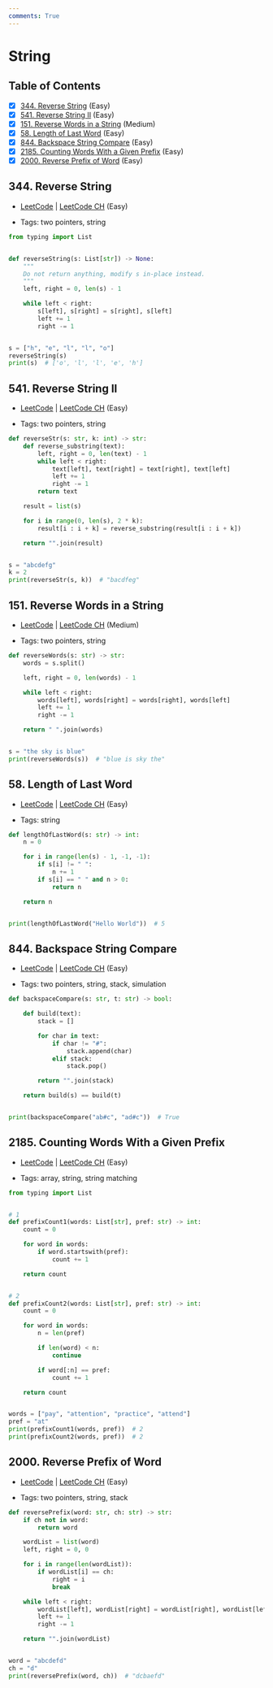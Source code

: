 ```yaml
---
comments: True
---
```


# String

## Table of Contents

- [x] [344. Reverse String](https://leetcode.cn/problems/reverse-string/) (Easy)
- [x] [541. Reverse String II](https://leetcode.cn/problems/reverse-string-ii/) (Easy)
- [x] [151. Reverse Words in a String](https://leetcode.cn/problems/reverse-words-in-a-string/) (Medium)
- [x] [58. Length of Last Word](https://leetcode.cn/problems/length-of-last-word/) (Easy)
- [x] [844. Backspace String Compare](https://leetcode.cn/problems/backspace-string-compare/) (Easy)
- [x] [2185. Counting Words With a Given Prefix](https://leetcode.cn/problems/counting-words-with-a-given-prefix/) (Easy)
- [x] [2000. Reverse Prefix of Word](https://leetcode.cn/problems/reverse-prefix-of-word/) (Easy)

## 344. Reverse String

-   [LeetCode](https://leetcode.com/problems/reverse-string/) | [LeetCode CH](https://leetcode.cn/problems/reverse-string/) (Easy)

-   Tags: two pointers, string
```python title="344. Reverse String - Python Solution"
from typing import List


def reverseString(s: List[str]) -> None:
    """
    Do not return anything, modify s in-place instead.
    """
    left, right = 0, len(s) - 1

    while left < right:
        s[left], s[right] = s[right], s[left]
        left += 1
        right -= 1


s = ["h", "e", "l", "l", "o"]
reverseString(s)
print(s)  # ['o', 'l', 'l', 'e', 'h']

```

## 541. Reverse String II

-   [LeetCode](https://leetcode.com/problems/reverse-string-ii/) | [LeetCode CH](https://leetcode.cn/problems/reverse-string-ii/) (Easy)

-   Tags: two pointers, string
```python title="541. Reverse String II - Python Solution"
def reverseStr(s: str, k: int) -> str:
    def reverse_substring(text):
        left, right = 0, len(text) - 1
        while left < right:
            text[left], text[right] = text[right], text[left]
            left += 1
            right -= 1
        return text

    result = list(s)

    for i in range(0, len(s), 2 * k):
        result[i : i + k] = reverse_substring(result[i : i + k])

    return "".join(result)


s = "abcdefg"
k = 2
print(reverseStr(s, k))  # "bacdfeg"

```

## 151. Reverse Words in a String

-   [LeetCode](https://leetcode.com/problems/reverse-words-in-a-string/) | [LeetCode CH](https://leetcode.cn/problems/reverse-words-in-a-string/) (Medium)

-   Tags: two pointers, string
```python title="151. Reverse Words in a String - Python Solution"
def reverseWords(s: str) -> str:
    words = s.split()

    left, right = 0, len(words) - 1

    while left < right:
        words[left], words[right] = words[right], words[left]
        left += 1
        right -= 1

    return " ".join(words)


s = "the sky is blue"
print(reverseWords(s))  # "blue is sky the"

```

## 58. Length of Last Word

-   [LeetCode](https://leetcode.com/problems/length-of-last-word/) | [LeetCode CH](https://leetcode.cn/problems/length-of-last-word/) (Easy)

-   Tags: string
```python title="58. Length of Last Word - Python Solution"
def lengthOfLastWord(s: str) -> int:
    n = 0

    for i in range(len(s) - 1, -1, -1):
        if s[i] != " ":
            n += 1
        if s[i] == " " and n > 0:
            return n

    return n


print(lengthOfLastWord("Hello World"))  # 5

```

## 844. Backspace String Compare

-   [LeetCode](https://leetcode.com/problems/backspace-string-compare/) | [LeetCode CH](https://leetcode.cn/problems/backspace-string-compare/) (Easy)

-   Tags: two pointers, string, stack, simulation
```python title="844. Backspace String Compare - Python Solution"
def backspaceCompare(s: str, t: str) -> bool:

    def build(text):
        stack = []

        for char in text:
            if char != "#":
                stack.append(char)
            elif stack:
                stack.pop()

        return "".join(stack)

    return build(s) == build(t)


print(backspaceCompare("ab#c", "ad#c"))  # True

```

## 2185. Counting Words With a Given Prefix

-   [LeetCode](https://leetcode.com/problems/counting-words-with-a-given-prefix/) | [LeetCode CH](https://leetcode.cn/problems/counting-words-with-a-given-prefix/) (Easy)

-   Tags: array, string, string matching
```python title="2185. Counting Words With a Given Prefix - Python Solution"
from typing import List


# 1
def prefixCount1(words: List[str], pref: str) -> int:
    count = 0

    for word in words:
        if word.startswith(pref):
            count += 1

    return count


# 2
def prefixCount2(words: List[str], pref: str) -> int:
    count = 0

    for word in words:
        n = len(pref)

        if len(word) < n:
            continue

        if word[:n] == pref:
            count += 1

    return count


words = ["pay", "attention", "practice", "attend"]
pref = "at"
print(prefixCount1(words, pref))  # 2
print(prefixCount2(words, pref))  # 2

```

## 2000. Reverse Prefix of Word

-   [LeetCode](https://leetcode.com/problems/reverse-prefix-of-word/) | [LeetCode CH](https://leetcode.cn/problems/reverse-prefix-of-word/) (Easy)

-   Tags: two pointers, string, stack
```python title="2000. Reverse Prefix of Word - Python Solution"
def reversePrefix(word: str, ch: str) -> str:
    if ch not in word:
        return word

    wordList = list(word)
    left, right = 0, 0

    for i in range(len(wordList)):
        if wordList[i] == ch:
            right = i
            break

    while left < right:
        wordList[left], wordList[right] = wordList[right], wordList[left]
        left += 1
        right -= 1

    return "".join(wordList)


word = "abcdefd"
ch = "d"
print(reversePrefix(word, ch))  # "dcbaefd"

```
